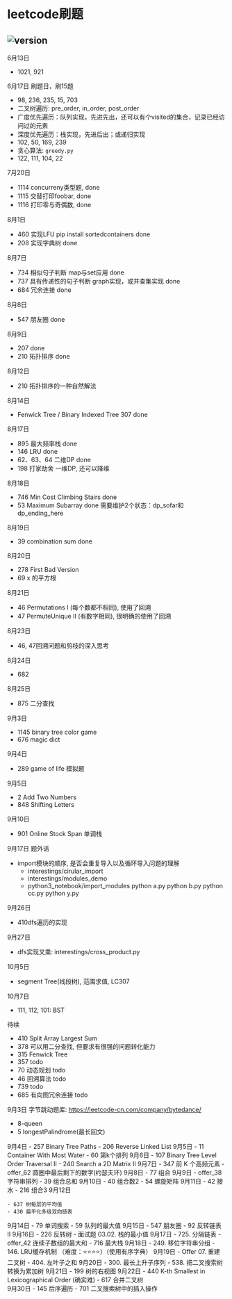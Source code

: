 # leetcode刷题

## ![version](https://img.shields.io/badge/python-3.7-blue)

6月13日
  - 1021, 921

6月17日 刷题日，刷15题
  - 98, 236, 235, 15, 703
  - 二叉树遍历: pre_order, in_order, post_order
  - 广度优先遍历：队列实现，先进先出，还可以有个visited的集合，记录已经访问过的元素
  - 深度优先遍历：栈实现，先进后出；或递归实现
  - 102, 50, 169, 239
  - 贪心算法: `greedy.py`
  - 122, 111, 104, 22

7月20日
  - 1114 concurreny类型题, done
  - 1115 交替打印foobar, done
  - 1116 打印零与奇偶数, done

8月1日
  - 460 实现LFU pip install sortedcontainers done
  - 208 实现字典树 done

8月7日
  - 734 相似句子判断 map与set应用 done
  - 737 具有传递性的句子判断 graph实现，或并查集实现 done
  - 684 冗余连接 done

8月8日
  - 547 朋友圈 done

8月9日
  - 207 done
  - 210 拓扑排序 done

8月12日
  - 210 拓扑排序的一种自然解法

8月14日
  - Fenwick Tree / Binary Indexed Tree 307 done

8月17日
  - 895 最大频率栈 done
  - 146 LRU done
  - 62、63、64 二维DP done
  - 198 打家劫舍 一维DP, 还可以降维

8月18日
  - 746 Min Cost Climbing Stairs done
  - 53 Maximum Subarray done 需要维护2个状态：dp_sofar和dp_ending_here

8月19日
  - 39 combination sum done

8月20日
  - 278 First Bad Version
  - 69 x 的平方根

8月21日
  - 46 Permutations I (每个数都不相同), 使用了回溯
  - 47 PermuteUnique II (有数字相同), 很明确的使用了回溯

8月23日
  - 46, 47回溯问题和剪枝的深入思考

8月24日
  - 682

8月25日
  - 875 二分查找

9月3日
  - 1145 binary tree color game
  - 676 magic dict

9月4日
  - 289 game of life 模拟题

9月5日
  - 2 Add Two Numbers
  - 848 Shifting Letters

9月10日
  - 901 Online Stock Span 单调栈

9月17日 题外话
  - import模块的顺序, 是否会重复导入以及循环导入问题的理解
    * interestings/cirular_import
    * interestings/modules_demo
    * python3_notebook/import_modules
        python a.py
        python b.py
        python cc.py
        python y.py

9月26日
  - 410dfs遍历的实现

9月27日
  - dfs实现叉乘: interestings/cross_product.py

10月5日
  - segment Tree(线段树), 范围求值, LC307

10月7日
  - 111, 112, 101: BST

待续
  - 410 Split Array Largest Sum
  - 378 可以用二分查找, 但要求有很强的问题转化能力
  - 315 Fenwick Tree
  - 357 todo
  - 70 动态规划 todo
  - 46 回溯算法 todo
  - 739 todo
  - 685 有向图冗余连接 todo


9月3日
    字节跳动题库: https://leetcode-cn.com/company/bytedance/
  - 8-queen
  - 5 longestPalindrome(最长回文)
  
9月4日
    - 257 Binary Tree Paths
    - 206 Reverse Linked List
9月5日
    - 11 Container With Most Water
    - 60 第k个排列
9月6日
    - 107 Binary Tree Level Order Traversal II
    - 240 Search a 2D Matrix II
9月7日
    - 347 前 K 个高频元素
    - offer_62 圆圈中最后剩下的数字(约瑟夫环)
9月8日
    - 77 组合
9月9日
    - offer_38 字符串排列
    - 39 组合总和
9月10日
    - 40 组合数2
    - 54 螺旋矩阵
9月11日
    - 42 接水
    - 216 组合3
9月12日

    - 637 树每层的平均值
    - 430 扁平化多级双向链表
9月14日
    - 79 单词搜索
    - 59 队列的最大值
9月15日
    - 547 朋友圈
    - 92 反转链表 II
9月16日
    - 226 反转树
    - 面试题 03.02. 栈的最小值
9月17日
    - 725. 分隔链表
    - offer_42 连续子数组的最大和
    - 716 最大栈
9月18日
    - 249. 移位字符串分组
    - 146. LRU缓存机制 （难度：⭐⭐⭐⭐）（使用有序字典）
9月19日
    - Offer 07. 重建二叉树
    - 404. 左叶子之和
9月20日
    - 300. 最长上升子序列
    - 538. 把二叉搜索树转换为累加树
9月21日
    - 199 树的右视图
9月22日
    - 440 K-th Smallest in Lexicographical Order (确实难)
    - 617 合并二叉树  
9月30日
    - 145 后序遍历
    - 701 二叉搜索树中的插入操作



